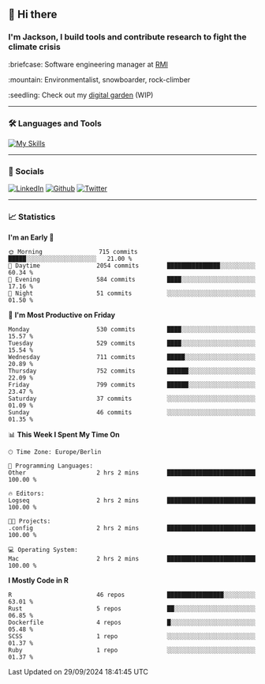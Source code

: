 ## :wave: Hi there
### I'm Jackson, I build tools and contribute research to fight the climate crisis
<p> :briefcase: Software engineering manager at <a href="https://rmi.org/" alt="RMI">RMI</a></p>
<p> :mountain: Environmentalist, snowboarder, rock-climber</p>
<p> :seedling: Check out my <a href="https://jdhoffa.github.io/" alt="digital garden">digital garden</a> (WIP) </p>

---

### :hammer_and_wrench: Languages and Tools

[![My Skills](https://skillicons.dev/icons?i=r,python,rust,docker,svelte,js,neovim,azure,postgresql,kubernetes,html,css&perline=6&theme=dark)](https://skillicons.dev)

---

### :iphone: Socials

[![LinkedIn](https://skillicons.dev/icons?i=linkedin&theme=dark)](https://www.linkedin.com/in/jackson-hoffart/) 
[![Github](https://skillicons.dev/icons?i=github&theme=dark)](https://github.com/jdhoffa) 
[![Twitter](https://skillicons.dev/icons?i=twitter&theme=dark)](https://twitter.com/jdhoffart) 

---

### :chart_with_upwards_trend: Statistics

 
<!--START_SECTION:waka-->
**I'm an Early 🐤** 

```text
🌞 Morning                715 commits         █████░░░░░░░░░░░░░░░░░░░░   21.00 % 
🌆 Daytime                2054 commits        ███████████████░░░░░░░░░░   60.34 % 
🌃 Evening                584 commits         ████░░░░░░░░░░░░░░░░░░░░░   17.16 % 
🌙 Night                  51 commits          ░░░░░░░░░░░░░░░░░░░░░░░░░   01.50 % 
```
📅 **I'm Most Productive on Friday** 

```text
Monday                   530 commits         ████░░░░░░░░░░░░░░░░░░░░░   15.57 % 
Tuesday                  529 commits         ████░░░░░░░░░░░░░░░░░░░░░   15.54 % 
Wednesday                711 commits         █████░░░░░░░░░░░░░░░░░░░░   20.89 % 
Thursday                 752 commits         ██████░░░░░░░░░░░░░░░░░░░   22.09 % 
Friday                   799 commits         ██████░░░░░░░░░░░░░░░░░░░   23.47 % 
Saturday                 37 commits          ░░░░░░░░░░░░░░░░░░░░░░░░░   01.09 % 
Sunday                   46 commits          ░░░░░░░░░░░░░░░░░░░░░░░░░   01.35 % 
```


📊 **This Week I Spent My Time On** 

```text
🕑︎ Time Zone: Europe/Berlin

💬 Programming Languages: 
Other                    2 hrs 2 mins        █████████████████████████   100.00 % 

🔥 Editors: 
Logseq                   2 hrs 2 mins        █████████████████████████   100.00 % 

🐱‍💻 Projects: 
.config                  2 hrs 2 mins        █████████████████████████   100.00 % 

💻 Operating System: 
Mac                      2 hrs 2 mins        █████████████████████████   100.00 % 
```

**I Mostly Code in R** 

```text
R                        46 repos            ████████████████░░░░░░░░░   63.01 % 
Rust                     5 repos             ██░░░░░░░░░░░░░░░░░░░░░░░   06.85 % 
Dockerfile               4 repos             █░░░░░░░░░░░░░░░░░░░░░░░░   05.48 % 
SCSS                     1 repo              ░░░░░░░░░░░░░░░░░░░░░░░░░   01.37 % 
Ruby                     1 repo              ░░░░░░░░░░░░░░░░░░░░░░░░░   01.37 % 
```




 Last Updated on 29/09/2024 18:41:45 UTC
<!--END_SECTION:waka-->
